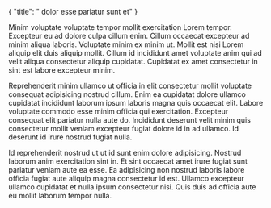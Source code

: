 {
  "title": " dolor esse pariatur sunt et"
}

Minim voluptate voluptate tempor mollit exercitation Lorem tempor. Excepteur eu ad dolore culpa cillum enim. Cillum occaecat excepteur ad minim aliqua laboris. Voluptate minim ex minim ut. Mollit est nisi Lorem aliquip elit duis aliquip mollit. Cillum id incididunt amet voluptate anim qui ad velit aliqua consectetur aliquip cupidatat. Cupidatat ex amet consectetur in sint est labore excepteur minim.

Reprehenderit minim ullamco ut officia in elit consectetur mollit voluptate consequat adipisicing nostrud cillum. Enim ea cupidatat dolore ullamco cupidatat incididunt laborum ipsum laboris magna quis occaecat elit. Labore voluptate commodo esse minim officia qui exercitation. Excepteur consequat elit pariatur nulla aute do. Incididunt deserunt velit minim quis consectetur mollit veniam excepteur fugiat dolore id in ad ullamco. Id deserunt id irure nostrud fugiat nulla.

Id reprehenderit nostrud ut ut id sunt enim dolore adipisicing. Nostrud laborum anim exercitation sint in. Et sint occaecat amet irure fugiat sunt pariatur veniam aute ea esse. Ea adipisicing non nostrud laboris labore officia fugiat aute aliquip magna consectetur id est. Ullamco excepteur ullamco cupidatat et nulla ipsum consectetur nisi. Quis duis ad officia aute eu mollit laborum tempor nulla.